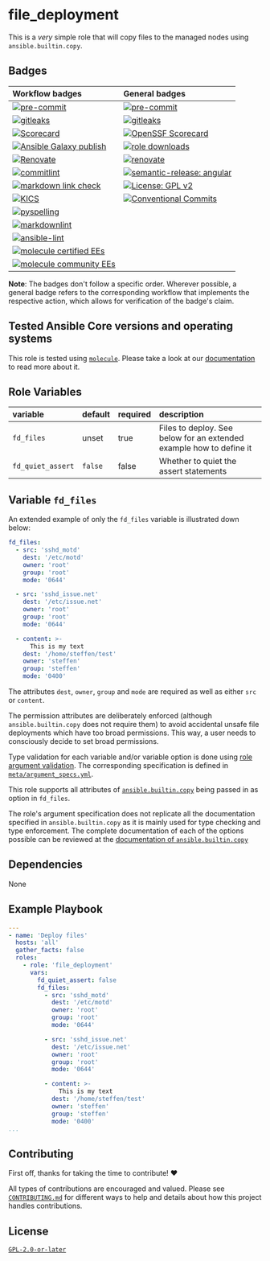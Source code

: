 # file_deployment

This is a *very* simple role that will copy files to the managed nodes using `ansible.builtin.copy`.

## Badges

<!-- markdownlint-disable MD013 -->
| Workflow badges | General badges |
| :-------------  | :------------- |
| [![pre-commit](https://github.com/sscheib/ansible-role-file_deployment/actions/workflows/pre-commit.yml/badge.svg)](https://github.com/sscheib/ansible-role-file_deployment/actions/workflows/pre-commit.yml) | [![pre-commit](https://img.shields.io/badge/pre--commit-enabled-brightgreen?logo=pre-commit&logoColor=white)](https://github.com/pre-commit/pre-commit) |
| [![gitleaks](https://github.com/sscheib/ansible-role-file_deployment/actions/workflows/gitleaks.yml/badge.svg)](https://github.com/sscheib/ansible-role-file_deployment/actions/workflows/gitleaks.yml) | [![gitleaks](https://img.shields.io/badge/gitleaks-enabled-blue.svg)](https://github.com/gitleaks/gitleaks) |
| [![Scorecard](https://github.com/sscheib/ansible-role-file_deployment/actions/workflows/scorecard.yml/badge.svg)](https://github.com/sscheib/ansible-role-file_deployment/actions/workflows/scorecard.yml) | [![OpenSSF Scorecard](https://api.scorecard.dev/projects/github.com/sscheib/ansible-role-file_deployment/badge)](https://scorecard.dev/viewer/?uri=github.com/sscheib/ansible-role-file_deployment) |
| [![Ansible Galaxy publish](https://github.com/sscheib/ansible-role-file_deployment/actions/workflows/release.yml/badge.svg)](https://github.com/sscheib/ansible-role-file_deployment/actions/workflows/release.yml) | [![role downloads](https://img.shields.io/ansible/role/d/sscheib/file_deployment)](https://galaxy.ansible.com/ui/standalone/roles/sscheib/file_deployment) |
| [![Renovate](https://github.com/sscheib/ansible-role-file_deployment/actions/workflows/renovate.yml/badge.svg)](https://github.com/sscheib/ansible-role-file_deployment/actions/workflows/renovate.yml) | [![renovate](https://img.shields.io/badge/renovate-enabled-brightgreen?logo=renovatebot)](https://github.com/apps/renovate) |
| [![commitlint](https://github.com/sscheib/ansible-role-file_deployment/actions/workflows/commitlint.yml/badge.svg)](https://github.com/sscheib/ansible-role-file_deployment/actions/workflows/commitlint.yml) | [![semantic-release: angular](https://img.shields.io/badge/semantic--release-angular-e10079?logo=semantic-release)](https://github.com/semantic-release/semantic-release) |
| [![markdown link check](https://github.com/sscheib/ansible-role-file_deployment/actions/workflows/markdown-link-check.yml/badge.svg)](https://github.com/sscheib/ansible-role-file_deployment/actions/workflows/markdown-link-check.yml) | [![License: GPL v2](https://img.shields.io/badge/License-GPL_v2-blue.svg)](https://www.gnu.org/licenses/old-licenses/gpl-2.0.en.html) |
| [![KICS](https://github.com/sscheib/ansible-role-file_deployment/actions/workflows/kics.yml/badge.svg)](https://github.com/sscheib/ansible-role-file_deployment/actions/workflows/kics.yml) | [![Conventional Commits](https://img.shields.io/badge/Conventional%20Commits-1.0.0-%23FE5196?logo=conventionalcommits&logoColor=white)](https://conventionalcommits.org) |
| [![pyspelling](https://github.com/sscheib/ansible-role-file_deployment/actions/workflows/pyspelling.yml/badge.svg)](https://github.com/sscheib/ansible-role-file_deployment/actions/workflows/pyspelling.yml) | |
| [![markdownlint](https://github.com/sscheib/ansible-role-file_deployment/actions/workflows/markdownlint.yml/badge.svg)](https://github.com/sscheib/ansible-role-file_deployment/actions/workflows/markdownlint.yml) | |
| [![ansible-lint](https://github.com/sscheib/ansible-role-file_deployment/actions/workflows/ansible-lint.yml/badge.svg)](https://github.com/sscheib/ansible-role-file_deployment/actions/workflows/ansible-lint.yml) | |
| [![molecule certified EEs](https://github.com/sscheib/ansible-role-file_deployment/actions/workflows/molecule_certified_ees.yml/badge.svg)](https://github.com/sscheib/ansible-role-file_deployment/actions/workflows/molecule_certified_ees.yml) | |
| [![molecule community EEs](https://github.com/sscheib/ansible-role-file_deployment/actions/workflows/molecule_community_ees.yml/badge.svg)](https://github.com/sscheib/ansible-role-file_deployment/actions/workflows/molecule_community_ees.yml) | |
<!-- markdownlint-enable MD013 -->

**Note**: The badges don't follow a specific order. Wherever possible, a general badge refers to the corresponding workflow that implements the respective action, which allows
for verification of the badge's claim.

## Tested Ansible Core versions and operating systems

This role is tested using [`molecule`](https://ansible.readthedocs.io/projects/molecule/). Please take a look at our [documentation](docs/molecule_tests.md) to read more about it.

## Role Variables

| variable                                     | default                      | required | description                                                                    |
| :---------------------------------           | :--------------------------- | :------- | :----------------------------------------------------------------------------- |
| `fd_files`                                   | unset                        | true     | Files to deploy. See below for an extended example how to define it            |
| `fd_quiet_assert`                            | `false`                      | false    | Whether to quiet the assert statements                                         |

## Variable `fd_files`

An extended example of only the `fd_files` variable is illustrated down below:

```yaml
fd_files:
  - src: 'sshd_motd'
    dest: '/etc/motd'
    owner: 'root'
    group: 'root'
    mode: '0644'

  - src: 'sshd_issue.net'
    dest: '/etc/issue.net'
    owner: 'root'
    group: 'root'
    mode: '0644'

  - content: >-
      This is my text
    dest: '/home/steffen/test'
    owner: 'steffen'
    group: 'steffen'
    mode: '0400'
```

The attributes `dest`, `owner`, `group` and `mode` are required as well as either `src` or `content`.

The permission attributes are deliberately enforced (although `ansible.builtin.copy` does not require them) to avoid accidental unsafe file deployments which have too
broad permissions. This way, a user needs to consciously decide to set broad permissions.

Type validation for each variable and/or variable option is done using
[role argument validation](https://docs.ansible.com/ansible/latest/playbook_guide/playbooks_reuse_roles.html#role-argument-validation). The corresponding specification is
defined in [`meta/argument_specs.yml`](meta/argument_specs.yml).

This role supports all attributes of [`ansible.builtin.copy`](https://docs.ansible.com/ansible/latest/collections/ansible/builtin/copy_module.html) being passed in as option
in `fd_files`.

The role's argument specification does not replicate all the documentation specified in `ansible.builtin.copy` as it is mainly used for type checking and type enforcement.
The complete documentation of each of the options possible can be reviewed at the
[documentation of `ansible.builtin.copy`](https://docs.ansible.com/ansible/latest/collections/ansible/builtin/copy_module.html)

## Dependencies

None

## Example Playbook

```yaml
---
- name: 'Deploy files'
  hosts: 'all'
  gather_facts: false
  roles:
    - role: 'file_deployment'
      vars:
        fd_quiet_assert: false
        fd_files:
          - src: 'sshd_motd'
            dest: '/etc/motd'
            owner: 'root'
            group: 'root'
            mode: '0644'

          - src: 'sshd_issue.net'
            dest: '/etc/issue.net'
            owner: 'root'
            group: 'root'
            mode: '0644'

          - content: >-
              This is my text
            dest: '/home/steffen/test'
            owner: 'steffen'
            group: 'steffen'
            mode: '0400'
...
```

## Contributing

First off, thanks for taking the time to contribute! ❤️

All types of contributions are encouraged and valued.
Please see [`CONTRIBUTING.md`](CONTRIBUTING.md) for different ways to help and details about how this project handles contributions.

## License

[`GPL-2.0-or-later`](LICENSE)
